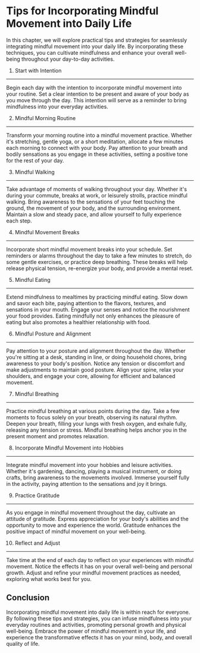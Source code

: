 Tips for Incorporating Mindful Movement into Daily Life
==================================================================

In this chapter, we will explore practical tips and strategies for seamlessly integrating mindful movement into your daily life. By incorporating these techniques, you can cultivate mindfulness and enhance your overall well-being throughout your day-to-day activities.

1. Start with Intention
-----------------------

Begin each day with the intention to incorporate mindful movement into your routine. Set a clear intention to be present and aware of your body as you move through the day. This intention will serve as a reminder to bring mindfulness into your everyday activities.

2. Mindful Morning Routine
--------------------------

Transform your morning routine into a mindful movement practice. Whether it's stretching, gentle yoga, or a short meditation, allocate a few minutes each morning to connect with your body. Pay attention to your breath and bodily sensations as you engage in these activities, setting a positive tone for the rest of your day.

3. Mindful Walking
------------------

Take advantage of moments of walking throughout your day. Whether it's during your commute, breaks at work, or leisurely strolls, practice mindful walking. Bring awareness to the sensations of your feet touching the ground, the movement of your body, and the surrounding environment. Maintain a slow and steady pace, and allow yourself to fully experience each step.

4. Mindful Movement Breaks
--------------------------

Incorporate short mindful movement breaks into your schedule. Set reminders or alarms throughout the day to take a few minutes to stretch, do some gentle exercises, or practice deep breathing. These breaks will help release physical tension, re-energize your body, and provide a mental reset.

5. Mindful Eating
-----------------

Extend mindfulness to mealtimes by practicing mindful eating. Slow down and savor each bite, paying attention to the flavors, textures, and sensations in your mouth. Engage your senses and notice the nourishment your food provides. Eating mindfully not only enhances the pleasure of eating but also promotes a healthier relationship with food.

6. Mindful Posture and Alignment
--------------------------------

Pay attention to your posture and alignment throughout the day. Whether you're sitting at a desk, standing in line, or doing household chores, bring awareness to your body's position. Notice any tension or discomfort and make adjustments to maintain good posture. Align your spine, relax your shoulders, and engage your core, allowing for efficient and balanced movement.

7. Mindful Breathing
--------------------

Practice mindful breathing at various points during the day. Take a few moments to focus solely on your breath, observing its natural rhythm. Deepen your breath, filling your lungs with fresh oxygen, and exhale fully, releasing any tension or stress. Mindful breathing helps anchor you in the present moment and promotes relaxation.

8. Incorporate Mindful Movement into Hobbies
--------------------------------------------

Integrate mindful movement into your hobbies and leisure activities. Whether it's gardening, dancing, playing a musical instrument, or doing crafts, bring awareness to the movements involved. Immerse yourself fully in the activity, paying attention to the sensations and joy it brings.

9. Practice Gratitude
---------------------

As you engage in mindful movement throughout the day, cultivate an attitude of gratitude. Express appreciation for your body's abilities and the opportunity to move and experience the world. Gratitude enhances the positive impact of mindful movement on your well-being.

10. Reflect and Adjust
----------------------

Take time at the end of each day to reflect on your experiences with mindful movement. Notice the effects it has on your overall well-being and personal growth. Adjust and refine your mindful movement practices as needed, exploring what works best for you.

Conclusion
----------

Incorporating mindful movement into daily life is within reach for everyone. By following these tips and strategies, you can infuse mindfulness into your everyday routines and activities, promoting personal growth and physical well-being. Embrace the power of mindful movement in your life, and experience the transformative effects it has on your mind, body, and overall quality of life.
